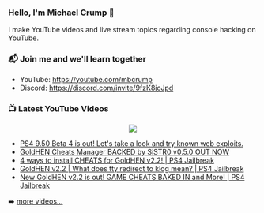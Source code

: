 ### Hello, I'm Michael Crump 👋

I make YouTube videos and live stream topics regarding console hacking on YouTube. 

### 📬 Join me and we'll learn together

- YouTube: https://youtube.com/mbcrump
- Discord: https://discord.com/invite/9fzK8jcJpd

### 📺 Latest YouTube Videos

<div align="center">

[<img src="https://img.shields.io/badge/-Subscribe-red?style=for-the-badge&logo=youtube&logoColor=white"/>](https://www.youtube.com/c/mbcrump?sub_confirmation=1)

</div>

<!-- YOUTUBE:START -->
- [PS4 9.50 Beta 4 is out! Let&#39;s take a look and try known web exploits.](https://www.youtube.com/watch?v=UZv2y6cHUfU)
- [GoldHEN Cheats Manager BACKED by SiSTR0 v0.5.0 OUT NOW](https://www.youtube.com/watch?v=DNWU-DMeLHs)
- [4 ways to install CHEATS for GoldHEN v2.2! | PS4 Jailbreak](https://www.youtube.com/watch?v=V8b9VfaAIaA)
- [GoldHEN v2.2 | What does tty redirect to klog mean? | PS4 Jailbreak](https://www.youtube.com/watch?v=w8bv2PVbtkQ)
- [New GoldHEN v2.2 is out! GAME CHEATS BAKED IN and More! | PS4 Jailbreak](https://www.youtube.com/watch?v=wUhHkyplTFk)
<!-- YOUTUBE:END -->

➡️ [more videos...](https://youtube.com/mbcrump)

